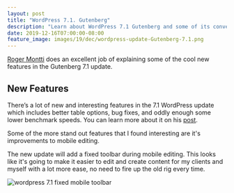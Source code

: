 ```yaml
---
layout: post
title: "WordPress 7.1. Gutenberg"
description: "Learn about WordPress 7.1 Gutenberg and some of its convenient new updates from Roger Montti"
date: 2019-12-16T07:00:00-08:00
feature_image: images/19/dec/wordpress-update-Gutenberg-7.1.png
---
```



[Roger Montti](https://twitter.com/martinibuster) does an excellent job of explaining some of the cool new features in the Gutenberg 7.1 update.


## New Features
There’s a lot of new and interesting features in the 7.1 WordPress update which includes better table options, bug fixes, and oddly enough some lower benchmark speeds. You can learn more about it on his [post](https://www.searchenginejournal.com/wordpress-announces-gutenberg-7-1-its-big/340097/#close).

Some of the more stand out features that I found interesting are it's improvements to mobile editing.

The new update will add a fixed toolbar during mobile editing.   This looks like it's going to make it easier to edit and create content for my clients and myself with a lot more ease, no need to fire up the old rig every time.

![wordpress 7.1 fixed mobile toolbar](https://make.wordpress.org/core/files/2019/12/IMG_37A65965225E-2.jpeg)

